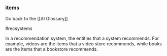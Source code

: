 ### items

Go back to the [[AI Glossary]]

#recsystems

In a recommendation system, the entities that a system recommends. For example, videos are the items that a video store recommends, while books are the items that a bookstore recommends.

